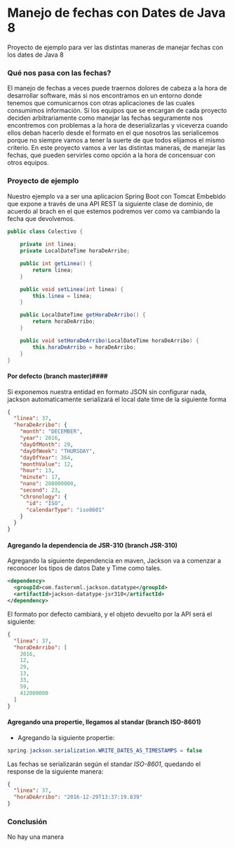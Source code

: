 # Manejo de fechas con Dates de Java 8

Proyecto de ejemplo para ver las distintas maneras de manejar fechas con los dates de Java 8

### Qué nos pasa con las fechas? ###

El manejo de fechas a veces puede traernos dolores de cabeza a la hora de desarrollar software, más si nos encontramos
en un entorno donde tenemos que comunicarnos con otras aplicaciones de las cuales consumimos información.
Si los equipos que se encargan de cada proyecto deciden arbitrariamente como manejar las fechas seguramente nos encontremos con problemas
a la hora de deserializarlas y viceverza cuando ellos deban hacerlo desde el formato en el que nosotros las serialicemos porque no 
siempre vamos a tener la suerte de que todos elijamos el mismo criterio.
En este proyecto vamos a ver las distintas maneras, de manejar las fechas, que pueden servirles como opción a la hora de concensuar con
otros equipos.

### Proyecto de ejemplo ###

Nuestro ejemplo va a ser una aplicacion Spring Boot con Tomcat Embebido que expone a través de una API REST la siguiente clase de dominio, de acuerdo al brach en el que estemos podremos ver como va cambiando la fecha que devolvemos.

```java
public class Colectivo {
    
    private int linea;
    private LocalDateTime horaDeArribo;

    public int getLinea() {
        return linea;
    }

    public void setLinea(int linea) {
        this.linea = linea;
    }

    public LocalDateTime getHoraDeArribo() {
        return horaDeArribo;
    }

    public void setHoraDeArribo(LocalDateTime horaDeArribo) {
        this.horaDeArribo = horaDeArribo;
    }
}
```

#### Por defecto (branch master)####

Si exponemos nuestra entidad en formato JSON sin configurar nada, jackson automaticamente serializará el local date time de la siguiente forma

```json
{
  "linea": 37,
  "horaDeArribo": {
    "month": "DECEMBER",
    "year": 2016,
    "dayOfMonth": 29,
    "dayOfWeek": "THURSDAY",
    "dayOfYear": 364,
    "monthValue": 12,
    "hour": 13,
    "minute": 17,
    "nano": 208000000,
    "second": 23,
    "chronology": {
      "id": "ISO",
      "calendarType": "iso8601"
    }
  }
}
```

#### Agregando la dependencia de JSR-310 (branch JSR-310) ####

Agregando la siguiente dependencia en maven, Jackson va a comenzar a reconocer los tipos de datos Date y Time como tales.

```xml
<dependency>
  <groupId>com.fasterxml.jackson.datatype</groupId>
  <artifactId>jackson-datatype-jsr310</artifactId>
</dependency>
```
El formato por defecto cambiará, y el objeto devuelto por la API será el siguiente:

```json
{
  "linea": 37,
  "horaDeArribo": [
    2016,
    12,
    29,
    13,
    33,
    59,
    412000000
  ]
}
```

#### Agregando una propertie, llegamos al standar (branch ISO-8601) ####

* Agregando la siguiente propertie:

```java
spring.jackson.serialization.WRITE_DATES_AS_TIMESTAMPS = false
```
Las fechas se serializarán según el standar *ISO-8601*, quedando el response de la siguiente manera:

```json
{
  "linea": 37,
  "horaDeArribo": "2016-12-29T13:37:19.839"
}
```

### Conclusión ###
No hay una manera 



